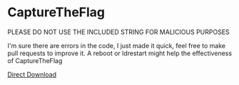 # CaptureTheFlag

PLEASE DO NOT USE THE INCLUDED STRING FOR MALICIOUS PURPOSES

I'm sure there are errors in the code, I just made it quick, feel free to make pull requests to improve it. A reboot or ldrestart might help the effectiveness of CaptureTheFlag

[Direct Download](https://github.com/MTACS/CaptureTheFlag/blob/master/packages/com.mtac.ctf_1.0.1_iphoneos-arm.deb)
